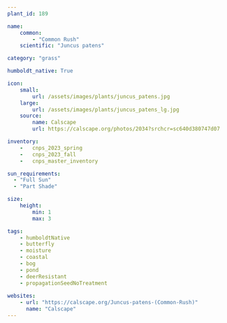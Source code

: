 ```yaml
---
plant_id: 189 

name: 
    common:  
        - "Common Rush" 
    scientific: "Juncus patens"  

category: "grass"

humboldt_native: True

icon: 
    small: 
        url: /assets/images/plants/juncus_patens.jpg 
    large: 
        url: /assets/images/plants/juncus_patens_lg.jpg 
    source: 
        name: Calscape
        url: https://calscape.org/photos/2034?srchcr=sc640d380747d07 

inventory: 
    -   cnps_2023_spring
    -   cnps_2023_fall
    -   cnps_master_inventory

sun_requirements:
  - "Full Sun"
  - "Part Shade"

size:
    height: 
        min: 1 
        max: 3

tags: 
    - humboldtNative
    - butterfly
    - moisture
    - coastal
    - bog
    - pond  
    - deerResistant
    - propagationSeedNoTreatment
 
websites: 
    - url: "https://calscape.org/Juncus-patens-(Common-Rush)"
      name: "Calscape"
---
```








